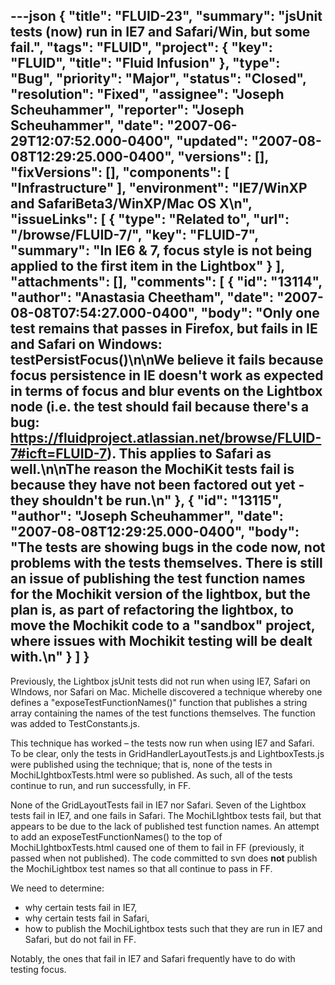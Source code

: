 ---json
{
  "title": "FLUID-23",
  "summary": "jsUnit tests (now) run in IE7 and Safari/Win, but some fail.",
  "tags": "FLUID",
  "project": {
    "key": "FLUID",
    "title": "Fluid Infusion"
  },
  "type": "Bug",
  "priority": "Major",
  "status": "Closed",
  "resolution": "Fixed",
  "assignee": "Joseph Scheuhammer",
  "reporter": "Joseph Scheuhammer",
  "date": "2007-06-29T12:07:52.000-0400",
  "updated": "2007-08-08T12:29:25.000-0400",
  "versions": [],
  "fixVersions": [],
  "components": [
    "Infrastructure"
  ],
  "environment": "IE7/WinXP and SafariBeta3/WinXP/Mac OS X\n",
  "issueLinks": [
    {
      "type": "Related to",
      "url": "/browse/FLUID-7/",
      "key": "FLUID-7",
      "summary": "In IE6 & 7, focus style is not being applied to the first item in the Lightbox"
    }
  ],
  "attachments": [],
  "comments": [
    {
      "id": "13114",
      "author": "Anastasia Cheetham",
      "date": "2007-08-08T07:54:27.000-0400",
      "body": "Only one test remains that passes in Firefox, but fails in IE and Safari on Windows: testPersistFocus()\n\nWe believe it fails because focus persistence in IE doesn't work as expected in terms of focus and blur events on the Lightbox node (i.e. the test **should** fail because there's a bug: <https://fluidproject.atlassian.net/browse/FLUID-7#icft=FLUID-7>). This applies to Safari as well.\n\nThe reason the MochiKit tests fail is because they have not been factored out yet - they shouldn't be run.\n"
    },
    {
      "id": "13115",
      "author": "Joseph Scheuhammer",
      "date": "2007-08-08T12:29:25.000-0400",
      "body": "The tests are showing bugs in the code now, not problems with the tests themselves.  There is still an issue of publishing the test function names for the Mochikit version of the lightbox, but the plan is, as part of refactoring the lightbox, to move the Mochikit code to a \"sandbox\" project, where issues with Mochikit testing will be dealt with.\n"
    }
  ]
}
---
Previously, the Lightbox jsUnit tests did not run when using IE7, Safari on WIndows, nor Safari on Mac.  Michelle discovered a technique whereby one defines a "exposeTestFunctionNames()" function that publishes a string array containing the names of the test functions themselves. The function was added to TestConstants.js.

This technique has worked – the tests now run when using IE7 and Safari.  To be clear, only the tests in GridHandlerLayoutTests.js and LightboxTests.js were published using the technique; that is, none of the tests in MochiLIghtboxTests.html were so published.  As such, all of the tests continue to run, and run successfully, in FF.

None of the GridLayoutTests fail in IE7 nor Safari.  Seven of the Lightbox tests fail in IE7, and one fails in Safari.  The MochiLIghtbox tests fail, but that appears to be due to the lack of published test function names.  An attempt to add an exposeTestFunctionNames() to the top of MochiLIghtboxTests.html caused one of them to fail in FF (previously, it passed when not published).  The code committed to svn does **not** publish the MochiLightbox test names so that all continue to pass in FF.

We need to determine:

* why certain tests fail in IE7,
* why certain tests fail in Safari,
* how to publish the MochiLightbox tests such that they are run in IE7 and Safari, but do not fail in FF.

Notably, the ones that fail in IE7 and Safari frequently have to do with testing focus.

        